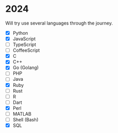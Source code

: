 # 2024

Will try use several languages through the journey.

- [x] Python
- [x] JavaScript
- [ ] TypeScript
- [ ] CoffeeScript
- [x] C
- [x] C++
- [x] Go (Golang)
- [ ] PHP
- [ ] Java
- [x] Ruby
- [ ] Rust
- [ ] R
- [ ] Dart
- [x] Perl
- [ ] MATLAB
- [ ] Shell (Bash)
- [x] SQL
